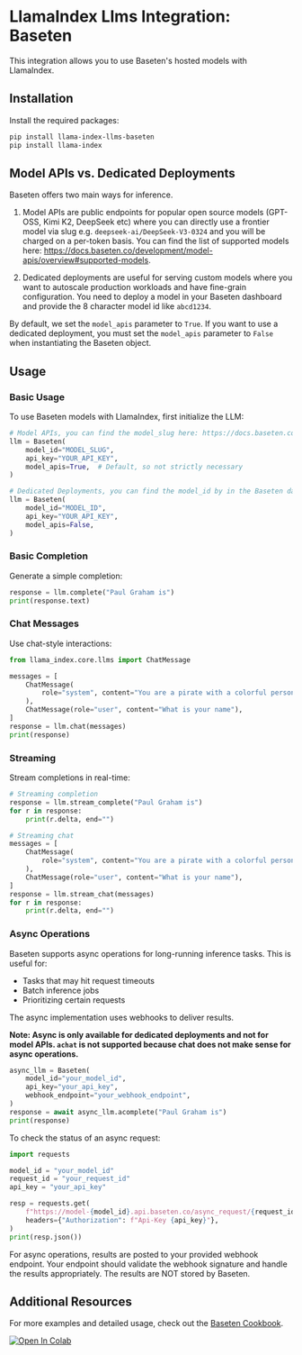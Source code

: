 # LlamaIndex Llms Integration: Baseten

This integration allows you to use Baseten's hosted models with LlamaIndex.

## Installation

Install the required packages:

```bash
pip install llama-index-llms-baseten
pip install llama-index
```

## Model APIs vs. Dedicated Deployments

Baseten offers two main ways for inference.

1. Model APIs are public endpoints for popular open source models (GPT-OSS, Kimi K2, DeepSeek etc) where you can directly use a frontier model via slug e.g. `deepseek-ai/DeepSeek-V3-0324` and you will be charged on a per-token basis. You can find the list of supported models here: https://docs.baseten.co/development/model-apis/overview#supported-models.

2. Dedicated deployments are useful for serving custom models where you want to autoscale production workloads and have fine-grain configuration. You need to deploy a model in your Baseten dashboard and provide the 8 character model id like `abcd1234`.

By default, we set the `model_apis` parameter to `True`. If you want to use a dedicated deployment, you must set the `model_apis` parameter to `False` when instantiating the Baseten object.

## Usage

### Basic Usage

To use Baseten models with LlamaIndex, first initialize the LLM:

```python
# Model APIs, you can find the model_slug here: https://docs.baseten.co/development/model-apis/overview#supported-models
llm = Baseten(
    model_id="MODEL_SLUG",
    api_key="YOUR_API_KEY",
    model_apis=True,  # Default, so not strictly necessary
)

# Dedicated Deployments, you can find the model_id by in the Baseten dashboard here: https://app.baseten.co/overview
llm = Baseten(
    model_id="MODEL_ID",
    api_key="YOUR_API_KEY",
    model_apis=False,
)
```

### Basic Completion

Generate a simple completion:

```python
response = llm.complete("Paul Graham is")
print(response.text)
```

### Chat Messages

Use chat-style interactions:

```python
from llama_index.core.llms import ChatMessage

messages = [
    ChatMessage(
        role="system", content="You are a pirate with a colorful personality"
    ),
    ChatMessage(role="user", content="What is your name"),
]
response = llm.chat(messages)
print(response)
```

### Streaming

Stream completions in real-time:

```python
# Streaming completion
response = llm.stream_complete("Paul Graham is")
for r in response:
    print(r.delta, end="")

# Streaming chat
messages = [
    ChatMessage(
        role="system", content="You are a pirate with a colorful personality"
    ),
    ChatMessage(role="user", content="What is your name"),
]
response = llm.stream_chat(messages)
for r in response:
    print(r.delta, end="")
```

### Async Operations

Baseten supports async operations for long-running inference tasks. This is useful for:

- Tasks that may hit request timeouts
- Batch inference jobs
- Prioritizing certain requests

The async implementation uses webhooks to deliver results.

**Note: Async is only available for dedicated deployments and not for model APIs. `achat` is not supported because chat does not make sense for async operations.**

```python
async_llm = Baseten(
    model_id="your_model_id",
    api_key="your_api_key",
    webhook_endpoint="your_webhook_endpoint",
)
response = await async_llm.acomplete("Paul Graham is")
print(response)
```

To check the status of an async request:

```python
import requests

model_id = "your_model_id"
request_id = "your_request_id"
api_key = "your_api_key"

resp = requests.get(
    f"https://model-{model_id}.api.baseten.co/async_request/{request_id}",
    headers={"Authorization": f"Api-Key {api_key}"},
)
print(resp.json())
```

For async operations, results are posted to your provided webhook endpoint. Your endpoint should validate the webhook signature and handle the results appropriately. The results are NOT stored by Baseten.

## Additional Resources

For more examples and detailed usage, check out the [Baseten Cookbook](https://docs.llamaindex.ai/en/stable/examples/llm/baseten/).

<a href="https://colab.research.google.com/github/run-llama/llama_index/blob/main/docs/docs/examples/llm/baseten.ipynb" target="_parent"><img src="https://colab.research.google.com/assets/colab-badge.svg" alt="Open In Colab"/></a>
